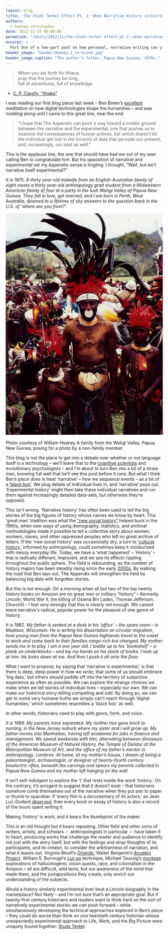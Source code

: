 ```yaml
---
layout: blog
title: 'The Studs Terkel Effect Pt. 1: When Narrative History <i>Is</i> Experimental History'
authors:
  - heaney-christopher
date: 2012-11-19 06:00:00
permalink: "/posts/2012/11/the-studs-terkel-effect-pt-1:-when-narrative-history-is-experimental-history"
excerpt: >
  Part One of a two-part post on how personal, narrative writing can yield insights for history as experimental, and perhaps more meaningful, as the tools of ‘digital humanities.’
header_image: "header-Heaney_1_re-sized.jpg"
header_image_caption: "The author’s father, Papua New Guinea, 1970s."
---
```

> When you set forth for Ithaca,    
pray that the journey be long,    
full of adventures, full of knowledge.    
- [C. P. Cavafy, "Ithaka"](http://www.cavafy.com/poems/content.asp?id=74&cat=1)

I was reading our first blog piece last week – Ben Breen’s [excellent](http://theappendix.net/blog/2012/11/tempora-mutantur:-between-experimental-and-narrative-history) meditation on how digital technologies shape the humanities – and was nodding along until I came to this great line, near the end:

> "I hope that The Appendix can point a way toward a middle ground between the narrative and the experimental, one that pushes us to examine the consequences of human actions, but which doesn't let the individual get lost in the torrents of data that pervade our present, and, increasingly, our past as well."

This is the applause line, the one that should have had me out of my seat calling Ben to congratulate him. But his opposition of narrative and experimental set my Appendix-sense a-tingling. I thought, “Wait, but isn’t narrative itself experimental?”

<p class="alternate-voice"><i>
It is 1975. A thirty year-old midwife from an English-Australian family of eight meets a thirty year-old anthropology grad student from a Midwestern American family of four at a party in the lush Wahgi Valley of Papua New Guinea. They fall in love, get married, and I am born in Perth, West Australia, doomed to a lifetime of shy answers to the question back in the U.S. of 'where are you from?'
</i></p>

<div class="inline-image">
    <a rel="lightbox" href="/images/blog/2012/11/Heaney_2_re-sized-large.jpg"><img src="/images/blog/2012/11/Heaney_2_re-sized-medium.jpg" width="640" alt="Residents of the Wahgi Valley, Papua New Guinea" /></a>
    <p class="caption">
        <span class="credit">Photo courtesy of William Heaney</span>
        A family from the Wahgi Valley, Papua New Guinea, posing for a photo by a non-family member.
    </p>
</div>

This blog is not the place to get into a debate over whether or not language itself is a technology – we’ll leave that to the [cognitive scientists](http://www.amazon.com/Harnessed-Language-Mimicked-Nature-Transformed/dp/1935618539) and evolutionary psychologists – and I’m about to turn Ben into a bit of a straw man, knowing full well that he’ll see this post before it runs. But what I think Ben’s piece does is treat ‘narrative’ – how we sequence events – as a bit of a [‘black box’](http://en.wikipedia.org/wiki/Black_box). We plug details of individual lives in, and ‘narrative’ pops out. ‘Experimental history’ might then take these individual narratives and run them against increasingly detailed data-sets, but otherwise they’re opposed. 

This isn’t wrong. 'Narrative history' has often been used to tell the big stories of the big figures of history whose names we know by heart. This 'great man' tradition was what the [“new social history”](http://www.historytoday.com/raphael-samuel/what-social-history) helped buck in the 1960s, when new ways of using demography, statistics, and archival methodologies made it possible to tell a collective story about women, workers, slaves, and other oppressed peoples who left no great archive of letters. If the ‘new social history’ was occasionally dry, a turn to ['cultural history,'](http://en.wikipedia.org/wiki/Cultural_history) informed by anthropology, could sometimes keep it moisturized with messy everyday life. Today, we have a ‘what happened’ – ‘History’ – that is radically different, improved, and we see its effects rippling throughout the public sphere. The field is rebounding, as the number of history majors has been steadily rising since the early [2000s](http://www.historians.org/perspectives/issues/2012/1210/Clio's-Charm-Holding-Fast.cfm). By walking the road that Ben lays out, The Appendix will strengthen the field by balancing big data with forgotten stories.

But this is not enough. On a morning when all but two of the top twenty history books on Amazon are on great men or military “history” – Kennedy, Lincoln, World War II, the killing of Osama Bin Laden, Thomas Jefferson, Churchill – I feel very strongly that this is clearly not enough. We cannot leave narrative's radical, popular power for the pleasure of one genre of history.

<p class="alternate-voice"><i>
It is 1982. My father is seated at a desk in his ‘office’ – the spare room – in Madison, Wisconsin. He is writing his dissertation on circular migration, how young men from the Papua New Guinea highlands travel to the coast to work and come back to their families cargo-rich but changed. My mother sends me in to play. I am a one year old. I toddle up to his ‘bookshelf’ – a plank on cinderblocks – and lay my hands on his stack of books. I look up at him. He looks down at me. And then I push it all onto the floor.
</i></p>

What I want to propose, by saying that ‘narrative is experimental,’ is that there is deep, deep power in _how we write_; that some of us should embrace 'big data,' but others should paddle off into the territory of subjective experience as often as possible. We can explore the strange choices we make when we tell stories of individual lives – especially our own. We can make our historical story-telling compelling and odd. By doing so, we can get to some very humane truths we simply can’t reach through ‘digital humanities,’ which sometimes resembles a 'black box' as well.

In other words, historians need to play with genre, form, and voice. 

<p class="alternate-voice"><i>
It is 1989. My parents have separated. My mother has gone back to nursing, in the New Jersey suburb where my sister and I will grow up. My father moves into Manhattan, having left academia for jobs in finance and management. We spend weekends with him, alternating between dinosaurs of the American Museum of Natural History, the Temple of Dendur at the Metropolitan Museum of Art, and the office of my father’s mentor in anthropology, Lambros. At home, at my mother’s house, I dream of being a paleontologist, archaeologist, or designer of twenty-fourth century bioelectric rifles, beneath the carvings and spears my parents collected in Papua New Guinea and my mother left hanging on the wall.
</i></p>

It isn’t self-indulgent to explore the ‘I’ that rests inside the word ‘history.’ On the contrary, it’s arrogant to suggest that it doesn’t exist – that historians somehow comb themselves out of the narrative when they put pen to paper or thumb to spacebar.  If ‘every film is a documentary of its actors,’ as Jean Luc-Godard [observed](http://www.nytimes.com/2010/08/22/movies/22hybrid.html?_r=0), then every book or essay of history is also a record of the hours spent writing it. 

Making ‘history’ is work, and it bears the thumbprint of the maker.

This is an old thought but it bears repeating. Other field and other sorts of writers, artists, and scholars -- anthropologists in particular -- have taken it to heart, producing works that challenge the reader and audience to identify not just with the story itself, but with the feelings and stray thoughts of its participants, and its creator, to consider the arbitrariness of narration, and what it leaves out. Virginia Woolf’s [Orlando](http://ebooks.adelaide.edu.au/w/woolf/virginia/w91o/), Walter Benjamin’s [_Arcades Project_](http://www.amazon.com/Arcades-Project-Walter-Benjamin/dp/0674008022), William S. Burrough’s [cut-up](http://www.writing.upenn.edu/~afilreis/88v/burroughs-cutup.html) technique, Michael Taussig’s [montage](http://www.amazon.com/Shamanism-Colonialism-Wild-Man-Healing/dp/0226790134) explorations of hallucinogenic vision quests, race, and colonialism in the Amazon – all are difficult, wild texts, but our awareness of the mind that made them, and the juxtapositions they create, only enrich our understanding of the subjects.

Would a history similarly experimental ever beat a Lincoln biography in the marketplace? Not likely – and I’m not sure that’s an appropriate goal. But if twenty-first century historians and readers want to think hard on the sort of narratively experimental stories we _can_ push forward – while simultaneously developing the technical approaches explored in Ben’s piece – they could do worse than think on one twentieth century historian whose unexpectedly experimental approach to Life, Work, and the Big Picture were uniquely bound together: [Studs Terkel](http://www.studsterkel.org/).